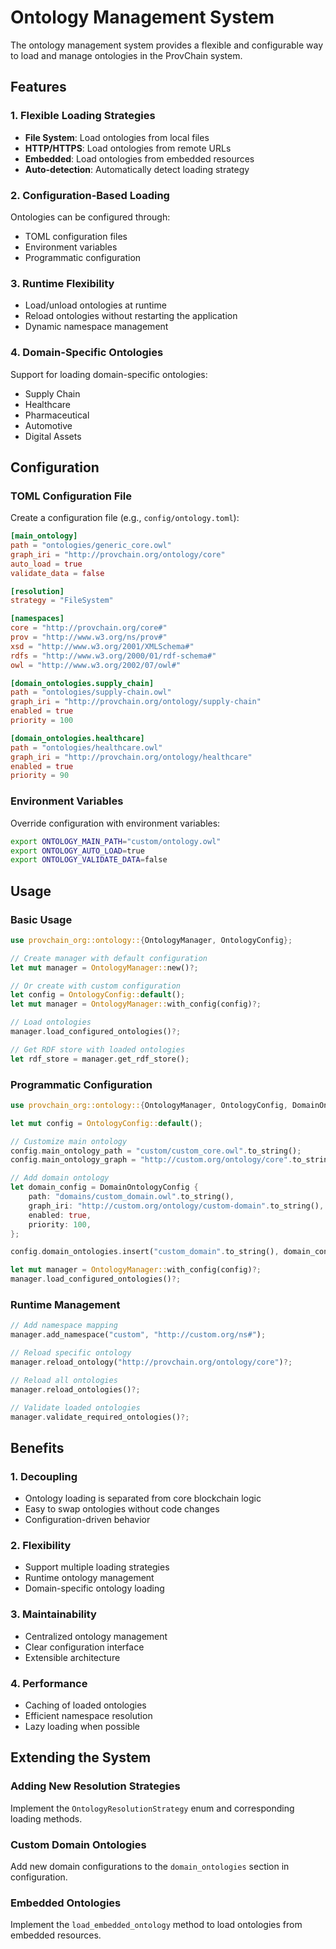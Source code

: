 # Ontology Management System

The ontology management system provides a flexible and configurable way to load and manage ontologies in the ProvChain system.

## Features

### 1. Flexible Loading Strategies
- **File System**: Load ontologies from local files
- **HTTP/HTTPS**: Load ontologies from remote URLs
- **Embedded**: Load ontologies from embedded resources
- **Auto-detection**: Automatically detect loading strategy

### 2. Configuration-Based Loading
Ontologies can be configured through:
- TOML configuration files
- Environment variables
- Programmatic configuration

### 3. Runtime Flexibility
- Load/unload ontologies at runtime
- Reload ontologies without restarting the application
- Dynamic namespace management

### 4. Domain-Specific Ontologies
Support for loading domain-specific ontologies:
- Supply Chain
- Healthcare
- Pharmaceutical
- Automotive
- Digital Assets

## Configuration

### TOML Configuration File

Create a configuration file (e.g., `config/ontology.toml`):

```toml
[main_ontology]
path = "ontologies/generic_core.owl"
graph_iri = "http://provchain.org/ontology/core"
auto_load = true
validate_data = false

[resolution]
strategy = "FileSystem"

[namespaces]
core = "http://provchain.org/core#"
prov = "http://www.w3.org/ns/prov#"
xsd = "http://www.w3.org/2001/XMLSchema#"
rdfs = "http://www.w3.org/2000/01/rdf-schema#"
owl = "http://www.w3.org/2002/07/owl#"

[domain_ontologies.supply_chain]
path = "ontologies/supply-chain.owl"
graph_iri = "http://provchain.org/ontology/supply-chain"
enabled = true
priority = 100

[domain_ontologies.healthcare]
path = "ontologies/healthcare.owl"
graph_iri = "http://provchain.org/ontology/healthcare"
enabled = true
priority = 90
```

### Environment Variables

Override configuration with environment variables:

```bash
export ONTOLOGY_MAIN_PATH="custom/ontology.owl"
export ONTOLOGY_AUTO_LOAD=true
export ONTOLOGY_VALIDATE_DATA=false
```

## Usage

### Basic Usage

```rust
use provchain_org::ontology::{OntologyManager, OntologyConfig};

// Create manager with default configuration
let mut manager = OntologyManager::new()?;

// Or create with custom configuration
let config = OntologyConfig::default();
let mut manager = OntologyManager::with_config(config)?;

// Load ontologies
manager.load_configured_ontologies()?;

// Get RDF store with loaded ontologies
let rdf_store = manager.get_rdf_store();
```

### Programmatic Configuration

```rust
use provchain_org::ontology::{OntologyManager, OntologyConfig, DomainOntologyConfig};

let mut config = OntologyConfig::default();

// Customize main ontology
config.main_ontology_path = "custom/custom_core.owl".to_string();
config.main_ontology_graph = "http://custom.org/ontology/core".to_string();

// Add domain ontology
let domain_config = DomainOntologyConfig {
    path: "domains/custom_domain.owl".to_string(),
    graph_iri: "http://custom.org/ontology/custom-domain".to_string(),
    enabled: true,
    priority: 100,
};

config.domain_ontologies.insert("custom_domain".to_string(), domain_config);

let mut manager = OntologyManager::with_config(config)?;
manager.load_configured_ontologies()?;
```

### Runtime Management

```rust
// Add namespace mapping
manager.add_namespace("custom", "http://custom.org/ns#");

// Reload specific ontology
manager.reload_ontology("http://provchain.org/ontology/core")?;

// Reload all ontologies
manager.reload_ontologies()?;

// Validate loaded ontologies
manager.validate_required_ontologies()?;
```

## Benefits

### 1. Decoupling
- Ontology loading is separated from core blockchain logic
- Easy to swap ontologies without code changes
- Configuration-driven behavior

### 2. Flexibility
- Support multiple loading strategies
- Runtime ontology management
- Domain-specific ontology loading

### 3. Maintainability
- Centralized ontology management
- Clear configuration interface
- Extensible architecture

### 4. Performance
- Caching of loaded ontologies
- Efficient namespace resolution
- Lazy loading when possible

## Extending the System

### Adding New Resolution Strategies

Implement the `OntologyResolutionStrategy` enum and corresponding loading methods.

### Custom Domain Ontologies

Add new domain configurations to the `domain_ontologies` section in configuration.

### Embedded Ontologies

Implement the `load_embedded_ontology` method to load ontologies from embedded resources.
